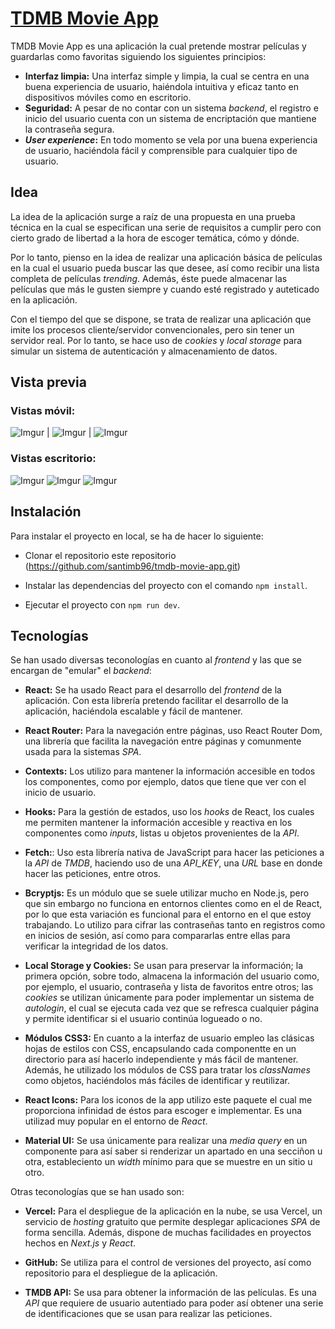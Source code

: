# [TDMB Movie App](https://tmdb-movie-app-santimb96.vercel.app)

TMDB Movie App es una aplicación la cual pretende mostrar películas y guardarlas como favoritas siguiendo los siguientes principios:

- **Interfaz limpia:** Una interfaz simple y limpia, la cual se centra en una buena experiencia de usuario, haiéndola intuitiva y eficaz tanto en dispositivos móviles como en escritorio.
- **Seguridad:** A pesar de no contar con un sistema _backend_, el registro e inicio del usuario cuenta con un sistema de encriptación que mantiene la contraseña segura.
- **_User experience_:** En todo momento se vela por una buena experiencia de usuario, haciéndola fácil y comprensible para cualquier tipo de usuario.

## Idea

La idea de la aplicación surge a raíz de una propuesta en una prueba técnica en la cual se especifican una serie de requisitos a cumplir pero con cierto grado de libertad a la hora de escoger temática, cómo y dónde.

Por lo tanto, pienso en la idea de realizar una aplicación básica de películas en la cual el usuario pueda buscar las que desee, así como recibir una lista completa de películas _trending_. Además, éste puede almacenar las películas que más le gusten siempre y cuando esté registrado y auteticado en la aplicación.

Con el tiempo del que se dispone, se trata de realizar una aplicación que imite los procesos cliente/servidor convencionales, pero sin tener un servidor real. Por lo tanto, se hace uso de _cookies_ y _local storage_ para simular un sistema de autenticación y almacenamiento de datos.

## Vista previa

### Vistas móvil:

![Imgur](https://i.imgur.com/SCdQI5f.png) | ![Imgur](https://i.imgur.com/OBsW5rR.png)
| ![Imgur](https://i.imgur.com/IVTbHat.png)

### Vistas escritorio:

![Imgur](https://i.imgur.com/dn6yDwn.png)
![Imgur](https://i.imgur.com/TvsRJBU.png)
![Imgur](https://i.imgur.com/ozB5oLU.png)

## Instalación

Para instalar el proyecto en local, se ha de hacer lo siguiente:

- Clonar el repositorio este repositorio (https://github.com/santimb96/tmdb-movie-app.git)

- Instalar las dependencias del proyecto con el comando `npm install`.
- Ejecutar el proyecto con `npm run dev`.

## Tecnologías

Se han usado diversas teconologías en cuanto al _frontend_ y las que se encargan de "emular" el _backend_:

- **React:** Se ha usado React para el desarrollo del _frontend_ de la aplicación. Con esta librería pretendo facilitar el desarrollo de la aplicación, haciéndola escalable y fácil de mantener.
- **React Router:** Para la navegación entre páginas, uso React Router Dom, una librería que facilita la navegación entre páginas y comunmente usada para la sistemas _SPA_.

- **Contexts:** Los utilizo para mantener la información accesible en todos los componentes, como por ejemplo, datos que tiene que ver con el inicio de usuario.
- **Hooks:** Para la gestión de estados, uso los _hooks_ de React, los cuales me permiten mantener la información accesible y reactiva en los componentes como _inputs_, listas u objetos provenientes de la _API_.
- **Fetch:**: Uso esta librería nativa de JavaScript para hacer las peticiones a la _API_ de _TMDB_, haciendo uso de una _API_KEY_, una _URL_ base en donde hacer las peticiones, entre otros.
- **Bcryptjs:** Es un módulo que se suele utilizar mucho en Node.js, pero que sin embargo no funciona en entornos clientes como en el de React, por lo que esta variación es funcional para el entorno en el que estoy trabajando. Lo utilizo para cifrar las contraseñas tanto en registros como en inicios de sesión, así como para compararlas entre ellas para verificar la integridad de los datos.
- **Local Storage y Cookies:** Se usan para preservar la información; la primera opción, sobre todo, almacena la información del usuario como, por ejemplo, el usuario, contraseña y lista de favoritos entre otros; las _cookies_ se utilizan únicamente para poder implementar un sistema de _autologin_, el cual se ejecuta cada vez que se refresca cualquier página y permite identificar si el usuario continúa logueado o no.
- **Módulos CSS3:** En cuanto a la interfaz de usuario empleo las clásicas hojas de estilos con CSS, encapsulando cada componentte en un directorio para así hacerlo independiente y más fácil de mantener. Además, he utilizado los módulos de CSS para tratar los _classNames_ como objetos, haciéndolos más fáciles de identificar y reutilizar.
- **React Icons:** Para los iconos de la app utilizo este paquete el cual me proporciona infinidad de éstos para escoger e implementar. Es una utilizad muy popular en el entorno de _React_.

- **Material UI:** Se usa únicamente para realizar una _media query_ en un componente para así saber si renderizar un apartado en una secciñon u otra, estableciento un _width_ mínimo para que se muestre en un sitio u otro.

Otras teconologías que se han usado son:

- **Vercel:** Para el despliegue de la aplicación en la nube, se usa Vercel, un servicio de _hosting_ gratuito que permite desplegar aplicaciones _SPA_ de forma sencilla. Además, dispone de muchas facilidades en proyectos hechos en _Next.js_ y _React_.

- **GitHub:** Se utiliza para el control de versiones del proyecto, así como repositorio para el despliegue de la aplicación.

- **TMDB API:** Se usa para obtener la información de las películas. Es una _API_ que requiere de usuario autentiado para poder así obtener una serie de identificaciones que se usan para realizar las peticiones.
